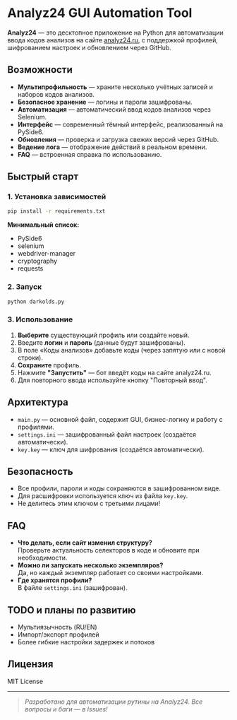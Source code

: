 # Analyz24 GUI Automation Tool

**Analyz24** — это десктопное приложение на Python для автоматизации ввода кодов анализов на сайте [analyz24.ru](https://web.analyz24.ru/), с поддержкой профилей, шифрованием настроек и обновлением через GitHub.

## Возможности

- **Мультипрофильность** — храните несколько учётных записей и наборов кодов анализов.
- **Безопасное хранение** — логины и пароли зашифрованы.
- **Автоматизация** — автоматический ввод кодов анализов через Selenium.
- **Интерфейс** — современный тёмный интерфейс, реализованный на PySide6.
- **Обновления** — проверка и загрузка свежих версий через GitHub.
- **Ведение лога** — отображение действий в реальном времени.
- **FAQ** — встроенная справка по использованию.

## Быстрый старт

### 1. Установка зависимостей

```bash
pip install -r requirements.txt
```

**Минимальный список:**
- PySide6
- selenium
- webdriver-manager
- cryptography
- requests

### 2. Запуск

```bash
python darkolds.py
```

### 3. Использование

1. **Выберите** существующий профиль или создайте новый.
2. Введите **логин** и **пароль** (данные будут зашифрованы).
3. В поле «Коды анализов» добавьте коды (через запятую или с новой строки).
4. **Сохраните** профиль.
5. Нажмите **"Запустить"** — бот введёт коды на сайте analyz24.ru.
6. Для повторного ввода используйте кнопку "Повторный ввод".

## Архитектура

- `main.py` — основной файл, содержит GUI, бизнес-логику и работу с профилями.
- `settings.ini` — зашифрованный файл настроек (создаётся автоматически).
- `key.key` — ключ для шифрования (создаётся автоматически).

## Безопасность

- Все профили, пароли и коды сохраняются в зашифрованном виде.
- Для расшифровки используется ключ из файла `key.key`.
- Не делитесь этим ключом с третьими лицами!

## FAQ

- **Что делать, если сайт изменил структуру?**  
  Проверьте актуальность селекторов в коде и обновите при необходимости.
- **Можно ли запускать несколько экземпляров?**  
  Да, но каждый экземпляр работает со своими настройками.
- **Где хранятся профили?**  
  В файле `settings.ini` (зашифрован).

## TODO и планы по развитию

- Мультиязычность (RU/EN)
- Импорт/экспорт профилей
- Более гибкие настройки задержек и потоков

## Лицензия

MIT License

---

> _Разработано для автоматизации рутины на Analyz24. Все вопросы и баги — в Issues!_
